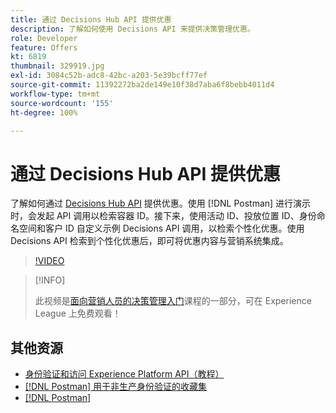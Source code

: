```yaml
---
title: 通过 Decisions Hub API 提供优惠
description: 了解如何使用 Decisions API 来提供决策管理优惠。
role: Developer
feature: Offers
kt: 6819
thumbnail: 329919.jpg
exl-id: 3084c52b-adc8-42bc-a203-5e39bcff77ef
source-git-commit: 11392272ba2de149e10f38d7aba6f8bebb4011d4
workflow-type: tm+mt
source-wordcount: '155'
ht-degree: 100%

---
```



# 通过 Decisions Hub API 提供优惠

了解如何通过 [Decisions Hub API](https://experienceleague.adobe.com/docs/journey-optimizer/using/offer-decisioniong/api-reference/offer-delivery/deliver-offers.html?lang=zh-Hans) 提供优惠。使用 [!DNL Postman] 进行演示时，会发起 API 调用以检索容器 ID。接下来，使用活动 ID、投放位置 ID、身份命名空间和客户 ID 自定义示例 Decisions API 调用，以检索个性化优惠。使用 Decisions API 检索到个性化优惠后，即可将优惠内容与营销系统集成。

>[!VIDEO](https://video.tv.adobe.com/v/329919?quality=12&learn=on)

>[!INFO]
>
> 此视频是[面向营销人员的决策管理入门](https://experienceleague.adobe.com/?recommended=ExperiencePlatform-U-1-2020.1.offerdecisioning)课程的一部分，可在 Experience League 上免费观看！

## 其他资源

* [身份验证和访问 Experience Platform API（教程）](https://experienceleague.adobe.com/docs/platform-learn/tutorials/platform-api-authentication.html?lang=zh-Hans)
* [[!DNL Postman] 用于非生产身份验证的收藏集](https://github.com/adobe/experience-platform-postman-samples/tree/master/apis/ims)
* [[!DNL Postman]](https://www.postman.com/)
